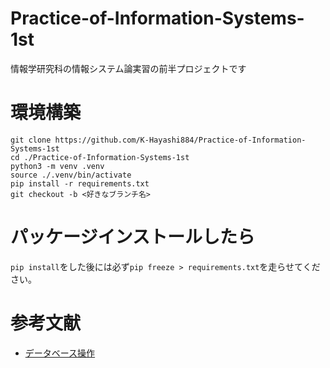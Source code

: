# Practice-of-Information-Systems-1st
情報学研究科の情報システム論実習の前半プロジェクトです

# 環境構築
```
git clone https://github.com/K-Hayashi884/Practice-of-Information-Systems-1st
cd ./Practice-of-Information-Systems-1st
python3 -m venv .venv
source ./.venv/bin/activate
pip install -r requirements.txt
git checkout -b <好きなブランチ名>
```

# パッケージインストールしたら
`pip install`をした後には必ず`pip freeze > requirements.txt`を走らせてください。

# 参考文献
- [データベース操作](https://engineer-lifestyle-blog.com/code/python/flask-tutorial-web-app-with-database/)